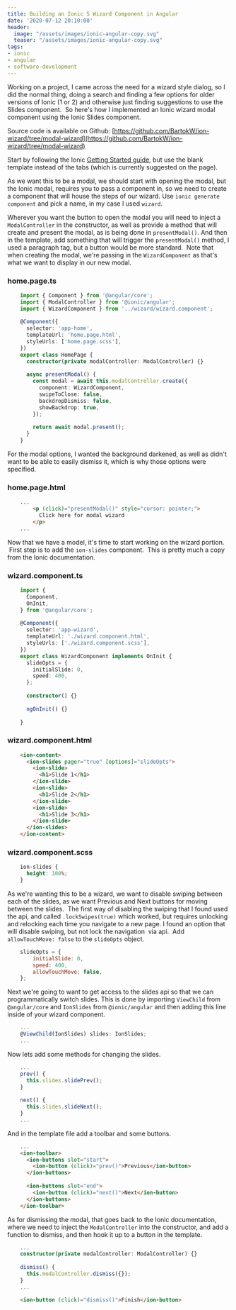 ```yaml
---
title: Building an Ionic 5 Wizard Component in Angular
date: '2020-07-12 20:10:00'
header: 
  image: "/assets/images/ionic-angular-copy.svg"
  teaser: "/assets/images/ionic-angular-copy.svg"
tags:
- ionic
- angular
- software-development
---
```


Working on a project, I came across the need for a wizard style dialog, so I did the normal thing, doing a search and finding a few options for older versions of Ionic (1 or 2) and otherwise just finding suggestions to use the Slides component. &nbsp;So here's how I implemented an Ionic wizard modal component using the Ionic Slides component.

Source code is available on Github: [https://github.com/BartokW/ion-wizard/tree/modal-wizard](https://github.com/BartokW/ion-wizard/tree/modal-wizard)

Start by following the Ionic [Getting Started guide](https://ionicframework.com/getting-started#install), but use the blank template instead of the tabs (which is currently suggested on the page).

As we want this to be a modal, we should start with opening the modal, but the Ionic modal, requires you to pass a component in, so we need to create a component that will house the steps of our wizard. Use `ionic generate component` and pick a name, in my case I used `wizard`.

Wherever you want the button to open the modal you will need to inject a `ModalController` in the constructor, as well as provide a method that will create and present the modal, as is being done in `presentModal()`. And then in the template, add something that will trigger the `presentModal()` method, I used a paragraph tag, but a button would be more standard. &nbsp;Note that when creating the modal, we're passing in the `WizardComponent` as that's what we want to display in our new modal.

### home.page.ts
```typescript
    import { Component } from '@angular/core';
    import { ModalController } from '@ionic/angular';
    import { WizardComponent } from '../wizard/wizard.component';
    
    @Component({
      selector: 'app-home',
      templateUrl: 'home.page.html',
      styleUrls: ['home.page.scss'],
    })
    export class HomePage {
      constructor(private modalController: ModalController) {}
    
      async presentModal() {
        const modal = await this.modalController.create({
          component: WizardComponent,
          swipeToClose: false,
          backdropDismiss: false,
          showBackdrop: true,
        });
    
        return await modal.present();
      }
    }
```

For the modal options, I wanted the background darkened, as well as didn't want to be able to easily dismiss it, which is why those options were specified.

### home.page.html
```html
    ...
        <p (click)="presentModal()" style="cursor: pointer;">
          Click here for modal wizard
        </p>
    ...
```

Now that we have a model, it's time to start working on the wizard portion. &nbsp;First step is to add the `ion-slides` component. &nbsp;This is pretty much a copy from the Ionic documentation.

### wizard.component.ts
```typescript
    import {
      Component,
      OnInit,
    } from '@angular/core';
    
    @Component({
      selector: 'app-wizard',
      templateUrl: './wizard.component.html',
      styleUrls: ['./wizard.component.scss'],
    })
    export class WizardComponent implements OnInit {
      slideOpts = {
        initialSlide: 0,
        speed: 400,
      };
    
      constructor() {}
    
      ngOnInit() {}
    
    }
```    

### wizard.component.html
```html
    <ion-content>
      <ion-slides pager="true" [options]="slideOpts">
        <ion-slide>
          <h1>Slide 1</h1>
        </ion-slide>
        <ion-slide>
          <h1>Slide 2</h1>
        </ion-slide>
        <ion-slide>
          <h1>Slide 3</h1>
        </ion-slide>
      </ion-slides>
    </ion-content>
```

### wizard.component.scss
```css
    ion-slides {
      height: 100%;
    }
```

As we're wanting this to be a wizard, we want to disable swiping between each of the slides, as we want Previous and Next buttons for moving between the slides. &nbsp;The first way of disabling the swiping that I found used the api, and called `.lockSwipes(true)` which worked, but requires unlocking and relocking each time you navigate to a new page. I found an option that will disable swiping, but not lock the navigation &nbsp;via api. &nbsp;Add `allowTouchMove: false` to the `slideOpts` object.

```javascript
    slideOpts = {
        initialSlide: 0,
        speed: 400,
        allowTouchMove: false,
    };
```

Next we're going to want to get access to the slides api so that we can programmatically switch slides. This is done by importing `ViewChild` from `@angular/core` and `IonSlides` from `@ionic/angular` and then adding this line inside of your wizard component.

```typescript
    ...
    @ViewChild(IonSlides) slides: IonSlides;
    ...
```

Now lets add some methods for changing the slides.
```typescript
    ...
    prev() {
      this.slides.slidePrev();
    }
    
    next() {
      this.slides.slideNext();
    }
    ...
```

And in the template file add a toolbar and some buttons.
```html
    ...
    <ion-toolbar>
      <ion-buttons slot="start">
        <ion-button (click)="prev()">Previous</ion-button>
      </ion-buttons>
    
      <ion-buttons slot="end">
        <ion-button (click)="next()">Next</ion-button>
      </ion-buttons>
    </ion-toolbar>
```
As for dismissing the modal, that goes back to the Ionic documentation, where we need to inject the `ModalController` into the constructor, and add a function to dismiss, and then hook it up to a button in the template.
```typescript
    ...
    constructor(private modalController: ModalController) {}
    
    dismiss() {
      this.modalController.dismiss({});
    }
    ...
```

```html
    <ion-button (click)="dismiss()">Finish</ion-button>
```
